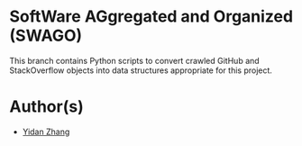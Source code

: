 # SoftWare AGgregated and Organized (SWAGO)
This branch contains Python scripts to convert crawled GitHub and StackOverflow objects into data structures appropriate for this project.

# Author(s)
* [Yidan Zhang](https://github.com/zhangyd)
